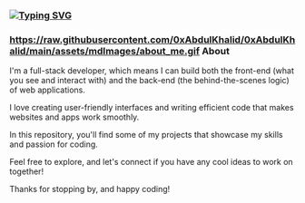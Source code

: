 ### [![Typing SVG](https://readme-typing-svg.herokuapp.com?font=comic+sans+ms&pause=1000&color=FF5808C9&width=435&lines=+Hi!+Ragavan+Welcoming+you+%F0%9F%91%8B;Web+Development+All-Rounder)](https://git.io/typing-svg)

### https://raw.githubusercontent.com/0xAbdulKhalid/0xAbdulKhalid/main/assets/mdImages/about_me.gif About
I'm a full-stack developer, which means I can build both the front-end (what you see and interact with) and the back-end (the behind-the-scenes logic) of web applications.

I love creating user-friendly interfaces and writing efficient code that makes websites and apps work smoothly.

In this repository, you'll find some of my projects that showcase my skills and passion for coding.

Feel free to explore, and let's connect if you have any cool ideas to work on together!

Thanks for stopping by, and happy coding!
